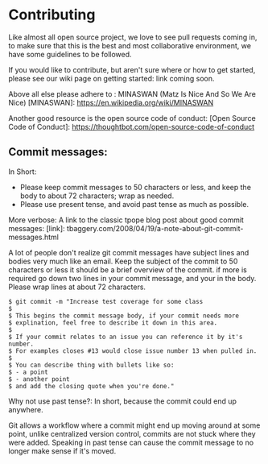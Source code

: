 # Contributing

Like almost all open source project, we love to see pull requests coming in,
to make sure that this is the best and most collaborative environment, we have
some guidelines to be followed.

If you would like to contribute, but aren't sure where or how to get started,
please see our wiki page on getting started:
link coming soon.

Above all else please adhere to :
MINASWAN (Matz Is Nice And So We Are Nice)
[MINASWAN]: https://en.wikipedia.org/wiki/MINASWAN

Another good resource is the open source code of conduct:
[Open Source Code of Conduct]: https://thoughtbot.com/open-source-code-of-conduct

## Commit messages:

In Short:
 - Please keep commit messages to 50 characters or less, and keep the body to
   about 72 characters; wrap as needed.
 - Please use present tense, and avoid past tense as much as possible.

More verbose:
A link to the classic tpope blog post about good commit messages:
[link]: tbaggery.com/2008/04/19/a-note-about-git-commit-messages.html

A lot of people don't realize git commit messages have subject lines and bodies
very much like an email. Keep the subject of the commit to 50 characters or less
it should be a brief overview of the commit. if more is required go down two
lines in your commit message, and your in the body. Please wrap lines at about
72 characters.

```shell
$ git commit -m "Increase test coverage for some class
$
$ This begins the commit message body, if your commit needs more
$ explination, feel free to describe it down in this area.
$
$ If your commit relates to an issue you can reference it by it's number.
$ For examples closes #13 would close issue number 13 when pulled in.
$
$ You can describe thing with bullets like so:
$ - a point
$ - another point
$ and add the closing quote when you're done."
```

Why not use past tense?:
In short, because the commit could end up anywhere.

Git allows a workflow where a commit might end up moving around at some point,
unlike centralized version control, commits are not stuck where they were
added. Speaking in past tense can cause the commit message to no longer make
sense if it's moved.
